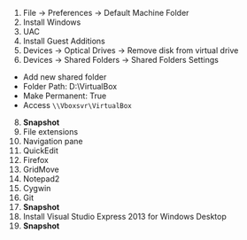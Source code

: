 
1. File -> Preferences -> Default Machine Folder
2. Install Windows
3. UAC
4. Install Guest Additions
5. Devices -> Optical Drives -> Remove disk from virtual drive
6. Devices -> Shared Folders -> Shared Folders Settings
  - Add new shared folder
  - Folder Path: D:\VirtualBox
  - Make Permanent: True
  - Access `\\Vboxsvr\VirtualBox`
8. **Snapshot**
9. File extensions
10. Navigation pane
11. QuickEdit
12. Firefox
13. GridMove
14. Notepad2
15. Cygwin
16. Git
17. **Snapshot**
18. Install Visual Studio Express 2013 for Windows Desktop
19. **Snapshot**
